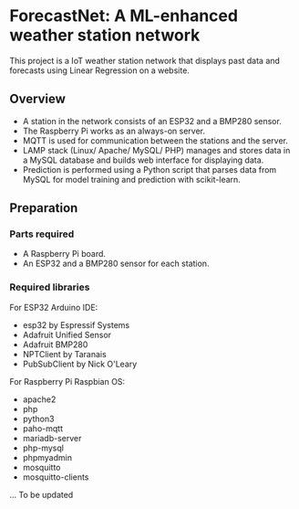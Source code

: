 # ForecastNet: A ML-enhanced weather station network

This project is a IoT weather station network that displays past data and forecasts using Linear Regression on a website.

## Overview
- A station in the network consists of an ESP32 and a BMP280 sensor.
- The Raspberry Pi works as an always-on server.
- MQTT is used for communication between the stations and the server.
- LAMP stack (Linux/ Apache/ MySQL/ PHP) manages and stores data in a MySQL database and builds web interface for displaying data.
- Prediction is performed using a Python script that parses data from MySQL for model training and prediction with scikit-learn.

## Preparation
### Parts required
- A Raspberry Pi board.
- An ESP32 and a BMP280 sensor for each station.

### Required libraries
For ESP32 Arduino IDE:
- esp32 by Espressif Systems
- Adafruit Unified Sensor
- Adafruit BMP280
- NPTClient by Taranais
- PubSubClient by Nick O'Leary

For Raspberry Pi Raspbian OS:
- apache2
- php
- python3
- paho-mqtt
- mariadb-server
- php-mysql
- phpmyadmin
- mosquitto
- mosquitto-clients

... To be updated

